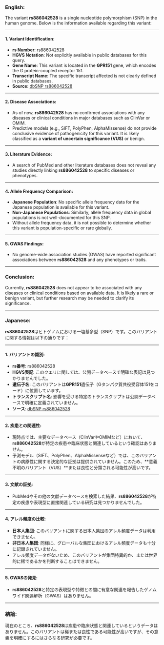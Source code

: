 ### English:
The variant **rs886042528** is a single nucleotide polymorphism (SNP) in the human genome. Below is the information available regarding this variant:

---

#### 1. **Variant Identification**:
   - **rs Number**: rs886042528
   - **HGVS Notation**: Not explicitly available in public databases for this query.
   - **Gene Name**: This variant is located in the **GPR151** gene, which encodes the G protein-coupled receptor 151.
   - **Transcript Name**: The specific transcript affected is not clearly defined in public databases.
   - **Source**: [dbSNP rs886042528](https://www.ncbi.nlm.nih.gov/snp/rs886042528)

---

#### 2. **Disease Associations**:
   - As of now, **rs886042528** has no confirmed associations with any diseases or clinical conditions in major databases such as ClinVar or OMIM.
   - Predictive models (e.g., SIFT, PolyPhen, AlphaMissense) do not provide conclusive evidence of pathogenicity for this variant. It is likely classified as a **variant of uncertain significance (VUS)** or benign.

---

#### 3. **Literature Evidence**:
   - A search of PubMed and other literature databases does not reveal any studies directly linking **rs886042528** to specific diseases or phenotypes.

---

#### 4. **Allele Frequency Comparison**:
   - **Japanese Population**: No specific allele frequency data for the Japanese population is available for this variant.
   - **Non-Japanese Populations**: Similarly, allele frequency data in global populations is not well-documented for this SNP.
   - Without allele frequency data, it is not possible to determine whether this variant is population-specific or rare globally.

---

#### 5. **GWAS Findings**:
   - No genome-wide association studies (GWAS) have reported significant associations between **rs886042528** and any phenotypes or traits.

---

### Conclusion:
Currently, **rs886042528** does not appear to be associated with any diseases or clinical conditions based on available data. It is likely a rare or benign variant, but further research may be needed to clarify its significance.

---

### Japanese:
**rs886042528**はヒトゲノムにおける一塩基多型（SNP）です。このバリアントに関する情報は以下の通りです：

---

#### 1. **バリアントの識別**:
   - **rs番号**: rs886042528
   - **HGVS表記**: このクエリに関しては、公開データベースで明確な表記は見つかりませんでした。
   - **遺伝子名**: このバリアントは**GPR151**遺伝子（Gタンパク質共役受容体151をコード）に位置しています。
   - **トランスクリプト名**: 影響を受ける特定のトランスクリプトは公開データベースで明確に定義されていません。
   - **ソース**: [dbSNP rs886042528](https://www.ncbi.nlm.nih.gov/snp/rs886042528)

---

#### 2. **疾患との関連性**:
   - 現時点では、主要なデータベース（ClinVarやOMIMなど）において、**rs886042528**が特定の疾患や臨床状態と関連しているという確認はありません。
   - 予測モデル（SIFT、PolyPhen、AlphaMissenseなど）では、このバリアントの病原性に関する決定的な証拠は提供されていません。このため、**意義不明のバリアント（VUS）**または良性と分類される可能性が高いです。

---

#### 3. **文献の証拠**:
   - PubMedやその他の文献データベースを検索した結果、**rs886042528**が特定の疾患や表現型に直接関連している研究は見つかりませんでした。

---

#### 4. **アレル頻度の比較**:
   - **日本人集団**: このバリアントに関する日本人集団のアレル頻度データは利用できません。
   - **非日本人集団**: 同様に、グローバルな集団におけるアレル頻度データも十分に記録されていません。
   - アレル頻度データがないため、このバリアントが集団特異的か、または世界的に稀であるかを判断することはできません。

---

#### 5. **GWASの発見**:
   - **rs886042528**と特定の表現型や特徴との間に有意な関連を報告したゲノムワイド関連解析（GWAS）はありません。

---

### 結論:
現在のところ、**rs886042528**は疾患や臨床状態と関連しているというデータはありません。このバリアントは稀または良性である可能性が高いですが、その意義を明確にするにはさらなる研究が必要です。